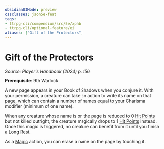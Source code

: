 ```yaml
---
obsidianUIMode: preview
cssclasses: json5e-feat
tags:
- ttrpg-cli/compendium/src/5e/xphb
- ttrpg-cli/optional-feature/ei
aliases: ["Gift of the Protectors"]
---
```

# Gift of the Protectors
*Source: Player's Handbook (2024) p. 156*  

**Prerequisite**: 9th Warlock

A new page appears in your Book of Shadows when you conjure it. With your permission, a creature can take an action to write its name on that page, which can contain a number of names equal to your Charisma modifier (minimum of one name).

When any creature whose name is on the page is reduced to 0 [Hit Points](3-Compendium/rules/variant-rules/hit-points-xphb.md) but not killed outright, the creature magically drops to 1 [Hit Points](3-Compendium/rules/variant-rules/hit-points-xphb.md) instead. Once this magic is triggered, no creature can benefit from it until you finish a [Long Rest](3-Compendium/rules/variant-rules/long-rest-xphb.md).

As a [Magic](3-Compendium/rules/actions.md#Magic) action, you can erase a name on the page by touching it.